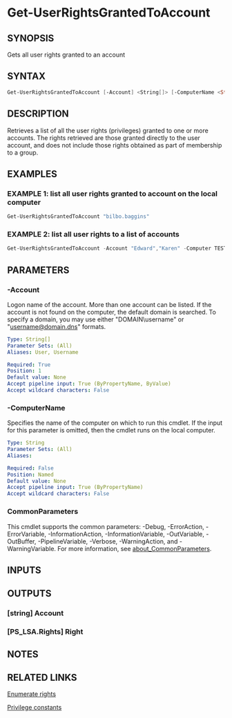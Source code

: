 ﻿---
external help file: infraspective-help.xml
Module Name: infraspective
online version: https://github.com/aldrichtr/infraspective/blob/main/docs/help/Get-UserRightsGrantedToAccount.md
schema: 2.0.0
---

# Get-UserRightsGrantedToAccount

## SYNOPSIS

Gets all user rights granted to an account

## SYNTAX

```powershell
Get-UserRightsGrantedToAccount [-Account] <String[]> [-ComputerName <String>] [<CommonParameters>]
```

## DESCRIPTION

Retrieves a list of all the user rights (privileges) granted to one or more accounts.
The rights retrieved
are those granted directly to the user account, and does not include those rights obtained as part of
membership to a group.

## EXAMPLES

### EXAMPLE 1: list all user rights granted to account on the local computer

```powershell
Get-UserRightsGrantedToAccount "bilbo.baggins"
```

### EXAMPLE 2: list all user rights to a list of accounts

```powershell
Get-UserRightsGrantedToAccount -Account "Edward","Karen" -Computer TESTPC
```

## PARAMETERS

### -Account

Logon name of the account.  More than one account can be listed.  If the account
is not found on the computer, the default domain is searched.  To specify a
domain, you may use either "DOMAIN\username" or "username@domain.dns" formats.

```yaml
Type: String[]
Parameter Sets: (All)
Aliases: User, Username

Required: True
Position: 1
Default value: None
Accept pipeline input: True (ByPropertyName, ByValue)
Accept wildcard characters: False
```

### -ComputerName

Specifies the name of the computer on which to run this cmdlet.  If the input
for this parameter is omitted, then the cmdlet runs on the local computer.

```yaml
Type: String
Parameter Sets: (All)
Aliases:

Required: False
Position: Named
Default value: None
Accept pipeline input: True (ByPropertyName)
Accept wildcard characters: False
```

### CommonParameters

This cmdlet supports the common parameters: -Debug, -ErrorAction,
-ErrorVariable, -InformationAction, -InformationVariable, -OutVariable,
-OutBuffer, -PipelineVariable, -Verbose, -WarningAction, and -WarningVariable.
For more information, see
[about_CommonParameters](http://go.microsoft.com/fwlink/?LinkID=113216).

## INPUTS

## OUTPUTS

### [string] Account

### [PS_LSA.Rights] Right

## NOTES

## RELATED LINKS

[Enumerate rights](http://msdn.microsoft.com/en-us/library/ms721790.aspx)

[Privilege constants](http://msdn.microsoft.com/en-us/library/bb530716.aspx)
